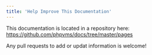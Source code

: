 ```yaml
---
title: 'Help Improve This Documentation'
---
```


This documentation is located in a repository here: https://github.com/phpvms/docs/tree/master/pages

Any pull requests to add or updat information is welcome!